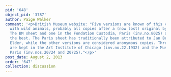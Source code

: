 ```yaml
---
pid: '648'
object_pid: '3787'
author: Paige Walker
comment: '<p>British Museum website: "Five versions are known of this composition
  with wild animals, probably all copies after a (now lost) original by Pieter Bruegel.
  The BM sheet and one in the Fondation Custodia, Paris (inv.no.8025) are qualitatively
  the best. The Paris sheet has traditionally been attributed to Jan Brueghel the
  Elder, while the other versions are considered anonymous copies. Three other versions
  are kept in the Art Institute of Chicago (inv.no.22.1932) and the Musée du Louvre,
  Paris (inv.nos.20724 and 20725)."</p>'
post_date: August 2, 2013
order: '647'
collection: discussion
---
```

